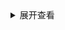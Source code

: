 <details>

<summary>展开查看</summary>

<pre><code>

System.out.println("Hello to see U!")

</code></pre>

</details>
